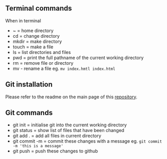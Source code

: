 ## Terminal commands
When in terminal

- ~ = home directory
- cd = change directory
- mkdir = make directory
- touch = make a file
- ls = list directories and files
- pwd = print the full pathname of the current working directory
- rm = remove file or directory
- mv - rename a file eg. ```mv index.hmtl index.html```

## Git installation
Please refer to the readme on the main page of this [repository](https://github.com/public-office/workshop-syllabus).

## Git commands

- git init = initialise git into the current working directory
- git status = show list of files that have been changed
- git add . = add all files in current directory
- git commit -m = commit these changes with a message eg. ```git commit -m 'this is a message'```
- git push = push these changes to github




